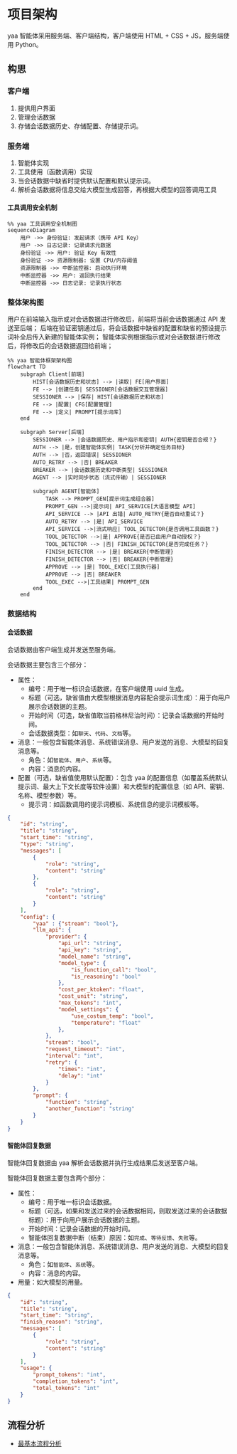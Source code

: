 # 项目架构

yaa 智能体采用服务端、客户端结构，客户端使用 HTML + CSS + JS，服务端使用 Python。

## 构思

### 客户端

1. 提供用户界面
2. 管理会话数据
3. 存储会话数据历史、存储配置、存储提示词。

### 服务端

1. 智能体实现
2. 工具使用（函数调用）实现
3. 当会话数据中缺省时提供默认配置和默认提示词。
4. 解析会话数据将信息交给大模型生成回答，再根据大模型的回答调用工具

#### 工具调用安全机制

```mermaid
%% yaa 工具调用安全机制图
sequenceDiagram
    用户 ->> 身份验证: 发起请求（携带 API Key）
    用户 ->> 日志记录: 记录请求元数据
    身份验证 ->> 用户: 验证 Key 有效性
    身份验证 ->> 资源限制器: 设置 CPU/内存阈值
    资源限制器 ->> 中断监控器: 启动执行环境
    中断监控器 ->> 用户: 返回执行结果
    中断监控器 ->> 日志记录: 记录执行状态
```

<!-- #### 服务端代码结构

```mermaid
%% yaa 后端代码结构图
classDiagram
    class BaseAgent {
        
    }
``` -->

### 整体架构图

用户在前端输入指示或对会话数据进行修改后，前端将当前会话数据通过 API 发送至后端；
后端在验证密钥通过后，将会话数据中缺省的配置和缺省的预设提示词补全后传入新建的智能体实例；
智能体实例根据指示或对会话数据进行修改后，将修改后的会话数据返回给前端；

```mermaid
%% yaa 智能体框架架构图
flowchart TD
    subgraph Client[前端]
        HIST[会话数据历史和状态] --> |读取| FE[用户界面]
        FE --> |创建任务| SESSIONER[会话数据交互管理器]
        SESSIONER --> |保存| HIST[会话数据历史和状态]
        FE --> |配置| CFG[配置管理]
        FE --> |定义| PROMPT[提示词库]
    end

    subgraph Server[后端]
        SESSIONER --> |会话数据历史、用户指示和密钥| AUTH{密钥是否合规？}
        AUTH --> |是，创建智能体实例| TASK{分析并确定任务目标}
        AUTH --> |否，返回错误| SESSIONER
        AUTO_RETRY --> |否| BREAKER
        BREAKER --> |会话数据历史和中断类型| SESSIONER
        AGENT --> |实时同步状态（流式传输）| SESSIONER

        subgraph AGENT[智能体]
            TASK --> PROMPT_GEN[提示词生成组合器]
            PROMPT_GEN -->|提示词| API_SERVICE[大语言模型 API]
            API_SERVICE --> |API 出错| AUTO_RETRY{是否自动重试？}
            AUTO_RETRY --> |是| API_SERVICE
            API_SERVICE -->|流式响应| TOOL_DETECTOR{是否调用工具函数？}
            TOOL_DETECTOR -->|是| APPROVE{是否已由用户自动授权？}
            TOOL_DETECTOR --> |否| FINISH_DETECTOR{是否完成任务？}
            FINISH_DETECTOR --> |是| BREAKER{中断管理}
            FINISH_DETECTOR --> |否| BREAKER{中断管理}
            APPROVE --> |是| TOOL_EXEC[工具执行器]
            APPROVE --> |否| BREAKER
            TOOL_EXEC -->|工具结果| PROMPT_GEN
        end
    end
```

### 数据结构

#### 会话数据

会话数据由客户端生成并发送至服务端。

会话数据主要包含三个部分：

- 属性：
  - 编号：用于唯一标识会话数据，在客户端使用 uuid 生成。
  - 标题（可选，缺省值由大模型根据消息内容配合提示词生成）：用于向用户展示会话数据的主题。
  - 开始时间（可选，缺省值取当前格林尼治时间）：记录会话数据的开始时间。
  - 会话数据类型：如`聊天`、`代码`、`文档`等。
- 消息：一般包含智能体消息、系统错误消息、用户发送的消息、大模型的回复消息等。
  - 角色：如`智能体`、`用户`、`系统`等。
  - 内容：消息的内容。
- 配置（可选，缺省值使用默认配置）：包含 yaa 的配置信息（如覆盖系统默认提示词、最大上下文长度等软件设置）和大模型的配置信息（如 API、密钥、名称、模型参数）等。
  - 提示词：如函数调用的提示词模板、系统信息的提示词模板等。

```json
{
    "id": "string",
    "title": "string",
    "start_time": "string",
    "type": "string",
    "messages": [
        {
            "role": "string",
            "content": "string"
        },
        {
            "role": "string",
            "content": "string"
        }
    ],
    "config": {
        "yaa" : {"stream": "bool"},
        "llm_api": {
            "provider": {
                "api_url": "string",
                "api_key": "string",
                "model_name": "string",
                "model_type": {
                    "is_function_call": "bool",
                    "is_reasoning": "bool"
                },
                "cost_per_ktoken": "float",
                "cost_unit": "string",
                "max_tokens": "int",
                "model_settings": {
                    "use_costum_temp": "bool",
                    "temperature": "float"
                },
            },
            "stream": "bool",
            "request_timeout": "int",
            "interval": "int",
            "retry": {
                "times": "int",
                "delay": "int"
            }
        },
        "prompt": {
            "function": "string",
            "another_function": "string"
        }
    }
}
```

#### 智能体回复数据

智能体回复数据由 yaa 解析会话数据并执行生成结果后发送至客户端。

智能体回复数据主要包含两个部分：

- 属性：
  - 编号：用于唯一标识会话数据。
  - 标题（可选，如果和发送过来的会话数据相同，则取发送过来的会话数据标题）：用于向用户展示会话数据的主题。
  - 开始时间：记录会话数据的开始时间。
  - 智能体回复数据中断（结束）原因：如`完成`、`等待反馈`、`失败`等。
- 消息：一般包含智能体消息、系统错误消息、用户发送的消息、大模型的回复消息等。
  - 角色：如`智能体`、`系统`等。
  - 内容：消息的内容。
- 用量：如大模型的用量。

```json
{
    "id": "string",
    "title": "string",
    "start_time": "string",
    "finish_reason": "string",
    "messages": [
        {
            "role": "string",
            "content": "string"
        }
    ],
    "usage": {
        "prompt_tokens": "int",
        "completion_tokens": "int",
        "total_tokens": "int"
    }
}
```

## 流程分析

- [最基本流程分析](FlowAnalyze/BaseFlowAnalyze.md)
